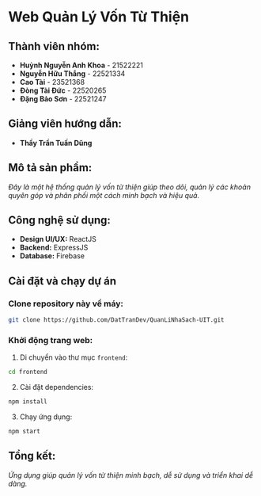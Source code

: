 # Web Quản Lý Vốn Từ Thiện

## Thành viên nhóm:
- **Huỳnh Nguyễn Anh Khoa** - 21522221  
- **Nguyễn Hữu Thắng** - 22521334  
- **Cao Tài** - 23521368  
- **Đòng Tài Đức** - 22520265  
- **Đặng Bảo Sơn** - 22521247  

## Giảng viên hướng dẫn:
- **Thầy Trần Tuấn Dũng**

## Mô tả sản phẩm:
_Đây là một hệ thống quản lý vốn từ thiện giúp theo dõi, quản lý các khoản quyên góp và phân phối một cách minh bạch và hiệu quả._

## Công nghệ sử dụng:
- **Design UI/UX:** ReactJS
- **Backend:** ExpressJS
- **Database:** Firebase

## Cài đặt và chạy dự án
### Clone repository này về máy:
```sh
git clone https://github.com/DatTranDev/QuanLiNhaSach-UIT.git
```

### Khởi động trang web:
1. Di chuyển vào thư mục `frontend`:
```sh
cd frontend
```
2. Cài đặt dependencies:
```sh
npm install
```
3. Chạy ứng dụng:
```sh
npm start
```

## Tổng kết:
_Ứng dụng giúp quản lý vốn từ thiện minh bạch, dễ sử dụng và triển khai dễ dàng._
